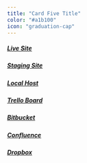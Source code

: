 ```yaml
---
title: "Card Five Title"
color: "#a1b100"
icon: "graduation-cap"
---
```


<h5><a href="#">Live Site</a></h5>
<h5><a href="#">Staging Site</a></h5>
<h5><a href="#">Local Host</a></h5>
<h5><a href="#">Trello Board</a></h5>
<h5><a href="#">Bitbucket</a></h5>
<h5><a href="#">Confluence</a></h5>
<h5><a href="#">Dropbox</a></h5>
